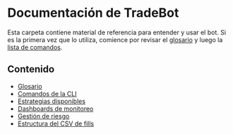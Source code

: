 # Documentación de TradeBot

Esta carpeta contiene material de referencia para entender y usar el bot.
Si es la primera vez que lo utiliza, comience por revisar el
[glosario](glossary.md) y luego la [lista de comandos](commands.md).

## Contenido

- [Glosario](glossary.md)
- [Comandos de la CLI](commands.md)
- [Estrategias disponibles](strategies.md)
- [Dashboards de monitoreo](dashboards.md)
- [Gestión de riesgo](risk.md)
- [Estructura del CSV de fills](fills_csv.md)
